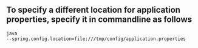 ## To specify a different location for application properties, specify it in commandline as follows
<code>java --spring.config.location=file:///tmp/config/application.properties</code>